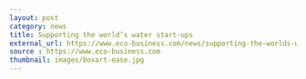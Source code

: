 ```yaml
---
layout: post
category: news
title: Supporting the world’s water start-ups
external_url: https://www.eco-business.com/news/supporting-the-worlds-water-start-ups/?utm_content=buffer22af4&utm_medium=social&utm_source=twitter&utm_campaign=buffer
source : https://www.eco-business.com
thumbnail: images/boxart-ease.jpg
---
```

